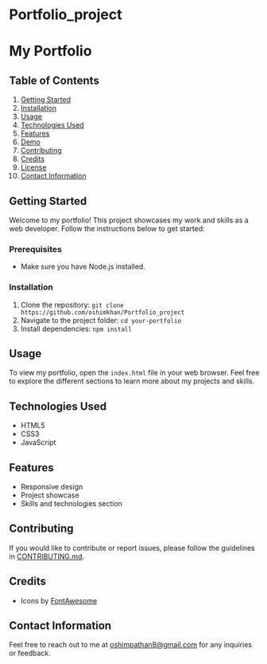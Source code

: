 # Portfolio_project

# My Portfolio

## Table of Contents
1. [Getting Started](#getting-started)
2. [Installation](#installation)
3. [Usage](#usage)
4. [Technologies Used](#technologies-used)
5. [Features](#features)
6. [Demo](#demo)
7. [Contributing](#contributing)
8. [Credits](#credits)
9. [License](#license)
10. [Contact Information](#contact-information)

## Getting Started
Welcome to my portfolio! This project showcases my work and skills as a web developer. Follow the instructions below to get started:

### Prerequisites
- Make sure you have Node.js installed.

### Installation
1. Clone the repository: `git clone https://github.com/oshimkhan/Portfolio_project`
2. Navigate to the project folder: `cd your-portfolio`
3. Install dependencies: `npm install`

## Usage
To view my portfolio, open the `index.html` file in your web browser. Feel free to explore the different sections to learn more about my projects and skills.

## Technologies Used
- HTML5
- CSS3
- JavaScript

## Features
- Responsive design
- Project showcase
- Skills and technologies section


## Contributing
If you would like to contribute or report issues, please follow the guidelines in [CONTRIBUTING.md](CONTRIBUTING.md).

## Credits
- Icons by [FontAwesome](https://fontawesome.com/)


## Contact Information
Feel free to reach out to me at oshimpathan8@gmail.com for any inquiries or feedback.
